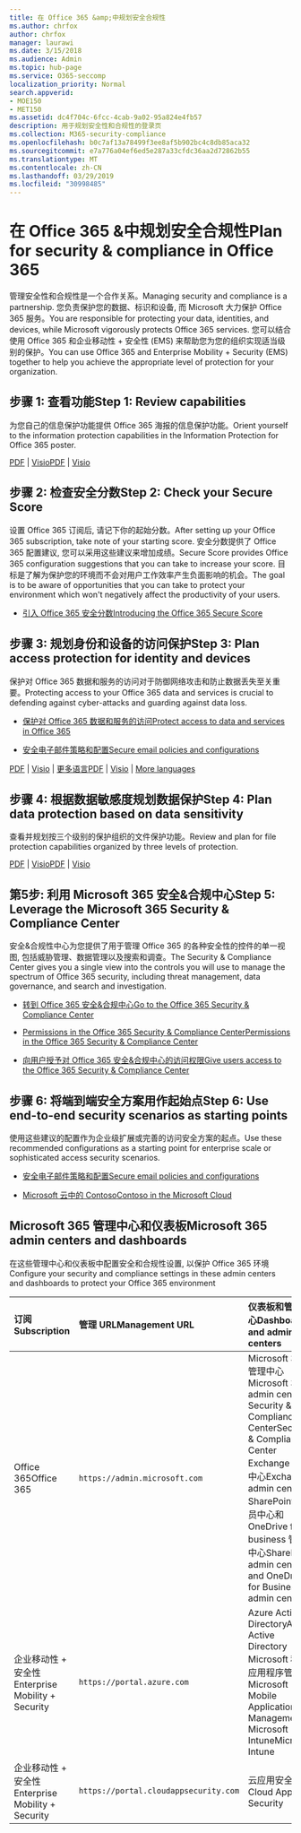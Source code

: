 ```yaml
---
title: 在 Office 365 &amp;中规划安全合规性
ms.author: chrfox
author: chrfox
manager: laurawi
ms.date: 3/15/2018
ms.audience: Admin
ms.topic: hub-page
ms.service: O365-seccomp
localization_priority: Normal
search.appverid:
- MOE150
- MET150
ms.assetid: dc4f704c-6fcc-4cab-9a02-95a824e4fb57
description: 用于规划安全性和合规性的登录页
ms.collection: M365-security-compliance
ms.openlocfilehash: b0c7af13a78499f3ee8af5b902bc4c8db85aca32
ms.sourcegitcommit: e7a776a04ef6ed5e287a33cfdc36aa2d72862b55
ms.translationtype: MT
ms.contentlocale: zh-CN
ms.lasthandoff: 03/29/2019
ms.locfileid: "30998485"
---
```

# <a name="plan-for-security-amp-compliance-in-office-365"></a><span data-ttu-id="18de4-103">在 Office 365 &amp;中规划安全合规性</span><span class="sxs-lookup"><span data-stu-id="18de4-103">Plan for security &amp; compliance in Office 365</span></span>

<span data-ttu-id="18de4-104">管理安全性和合规性是一个合作关系。</span><span class="sxs-lookup"><span data-stu-id="18de4-104">Managing security and compliance is a partnership.</span></span> <span data-ttu-id="18de4-105">您负责保护您的数据、标识和设备, 而 Microsoft 大力保护 Office 365 服务。</span><span class="sxs-lookup"><span data-stu-id="18de4-105">You are responsible for protecting your data, identities, and devices, while Microsoft vigorously protects Office 365 services.</span></span> <span data-ttu-id="18de4-106">您可以结合使用 Office 365 和企业移动性 + 安全性 (EMS) 来帮助您为您的组织实现适当级别的保护。</span><span class="sxs-lookup"><span data-stu-id="18de4-106">You can use Office 365 and Enterprise Mobility + Security (EMS) together to help you achieve the appropriate level of protection for your organization.</span></span>
  
## <a name="step-1-review-capabilities"></a><span data-ttu-id="18de4-107">步骤 1: 查看功能</span><span class="sxs-lookup"><span data-stu-id="18de4-107">Step 1: Review capabilities</span></span>

<span data-ttu-id="18de4-108">为您自己的信息保护功能提供 Office 365 海报的信息保护功能。</span><span class="sxs-lookup"><span data-stu-id="18de4-108">Orient yourself to the information protection capabilities in the Information Protection for Office 365 poster.</span></span> 
  
<span data-ttu-id="18de4-109">[PDF](https://download.microsoft.com/download/2/3/D/23D91386-8349-4F7A-9470-FD5AED861F16/MSFT_cloud_architecture_informationprotection.pdf) | [Visio](https://download.microsoft.com/download/2/3/D/23D91386-8349-4F7A-9470-FD5AED861F16/MSFT_cloud_architecture_informationprotection.vsd)</span><span class="sxs-lookup"><span data-stu-id="18de4-109">[PDF](https://download.microsoft.com/download/2/3/D/23D91386-8349-4F7A-9470-FD5AED861F16/MSFT_cloud_architecture_informationprotection.pdf) | [Visio](https://download.microsoft.com/download/2/3/D/23D91386-8349-4F7A-9470-FD5AED861F16/MSFT_cloud_architecture_informationprotection.vsd)</span></span>
  
## <a name="step-2-check-your-secure-score"></a><span data-ttu-id="18de4-110">步骤 2: 检查安全分数</span><span class="sxs-lookup"><span data-stu-id="18de4-110">Step 2: Check your Secure Score</span></span>

<span data-ttu-id="18de4-111">设置 Office 365 订阅后, 请记下你的起始分数。</span><span class="sxs-lookup"><span data-stu-id="18de4-111">After setting up your Office 365 subscription, take note of your starting score.</span></span> <span data-ttu-id="18de4-112">安全分数提供了 Office 365 配置建议, 您可以采用这些建议来增加成绩。</span><span class="sxs-lookup"><span data-stu-id="18de4-112">Secure Score provides Office 365 configuration suggestions that you can take to increase your score.</span></span> <span data-ttu-id="18de4-113">目标是了解为保护您的环境而不会对用户工作效率产生负面影响的机会。</span><span class="sxs-lookup"><span data-stu-id="18de4-113">The goal is to be aware of opportunities that you can take to protect your environment which won't negatively affect the productivity of your users.</span></span>
  
- [<span data-ttu-id="18de4-114">引入 Office 365 安全分数</span><span class="sxs-lookup"><span data-stu-id="18de4-114">Introducing the Office 365 Secure Score</span></span>](office-365-secure-score.md)
    
## <a name="step-3-plan-access-protection-for-identity-and-devices"></a><span data-ttu-id="18de4-115">步骤 3: 规划身份和设备的访问保护</span><span class="sxs-lookup"><span data-stu-id="18de4-115">Step 3: Plan access protection for identity and devices</span></span>

<span data-ttu-id="18de4-116">保护对 Office 365 数据和服务的访问对于防御网络攻击和防止数据丢失至关重要。</span><span class="sxs-lookup"><span data-stu-id="18de4-116">Protecting access to your Office 365 data and services is crucial to defending against cyber-attacks and guarding against data loss.</span></span>
  
- [<span data-ttu-id="18de4-117">保护对 Office 365 数据和服务的访问</span><span class="sxs-lookup"><span data-stu-id="18de4-117">Protect access to data and services in Office 365</span></span>](protect-access-to-data-and-services.md)
    
- [<span data-ttu-id="18de4-118">安全电子邮件策略和配置</span><span class="sxs-lookup"><span data-stu-id="18de4-118">Secure email policies and configurations</span></span>](https://docs.microsoft.com/microsoft-365/enterprise/secure-email-recommended-policies)
    
<span data-ttu-id="18de4-119">[PDF](https://go.microsoft.com/fwlink/p/?linkid=841656) | [Visio](https://go.microsoft.com/fwlink/p/?linkid=841657) | [更多语言](https://www.microsoft.com/download/details.aspx?id=55032)</span><span class="sxs-lookup"><span data-stu-id="18de4-119">[PDF](https://go.microsoft.com/fwlink/p/?linkid=841656) | [Visio](https://go.microsoft.com/fwlink/p/?linkid=841657) | [More languages](https://www.microsoft.com/download/details.aspx?id=55032)</span></span>
  
## <a name="step-4-plan-data-protection-based-on-data-sensitivity"></a><span data-ttu-id="18de4-120">步骤 4: 根据数据敏感度规划数据保护</span><span class="sxs-lookup"><span data-stu-id="18de4-120">Step 4: Plan data protection based on data sensitivity</span></span>

<span data-ttu-id="18de4-121">查看并规划按三个级别的保护组织的文件保护功能。</span><span class="sxs-lookup"><span data-stu-id="18de4-121">Review and plan for file protection capabilities organized by three levels of protection.</span></span>
  
<span data-ttu-id="18de4-122">[PDF](http://download.microsoft.com/download/7/8/9/789645A5-BD10-4541-BC33-F8D1EFF5E911/MSFT_cloud_architecture_O365%20file%20protection.pdf) | [Visio](http://download.microsoft.com/download/7/8/9/789645A5-BD10-4541-BC33-F8D1EFF5E911/MSFT_cloud_architecture_O365%20file%20protection.vsdx)</span><span class="sxs-lookup"><span data-stu-id="18de4-122">[PDF](http://download.microsoft.com/download/7/8/9/789645A5-BD10-4541-BC33-F8D1EFF5E911/MSFT_cloud_architecture_O365%20file%20protection.pdf) | [Visio](http://download.microsoft.com/download/7/8/9/789645A5-BD10-4541-BC33-F8D1EFF5E911/MSFT_cloud_architecture_O365%20file%20protection.vsdx)</span></span>
  
## <a name="step-5-leverage-the-microsoft-365-security-amp-compliance-center"></a><span data-ttu-id="18de4-123">第5步: 利用 Microsoft 365 安全&amp;合规中心</span><span class="sxs-lookup"><span data-stu-id="18de4-123">Step 5: Leverage the Microsoft 365 Security &amp; Compliance Center</span></span>

<span data-ttu-id="18de4-124">安全&amp;合规性中心为您提供了用于管理 Office 365 的各种安全性的控件的单一视图, 包括威胁管理、数据管理以及搜索和调查。</span><span class="sxs-lookup"><span data-stu-id="18de4-124">The Security &amp; Compliance Center gives you a single view into the controls you will use to manage the spectrum of Office 365 security, including threat management, data governance, and search and investigation.</span></span> 
  
- [<span data-ttu-id="18de4-125">转到 Office 365 安全&amp;合规中心</span><span class="sxs-lookup"><span data-stu-id="18de4-125">Go to the Office 365 Security &amp; Compliance Center</span></span>](go-to-the-securitycompliance-center.md)
    
- [<span data-ttu-id="18de4-126">Permissions in the Office 365 Security &amp; Compliance Center</span><span class="sxs-lookup"><span data-stu-id="18de4-126">Permissions in the Office 365 Security &amp; Compliance Center</span></span>](permissions-in-the-security-and-compliance-center.md)
    
- [<span data-ttu-id="18de4-127">向用户授予对 Office 365 安全&amp;合规中心的访问权限</span><span class="sxs-lookup"><span data-stu-id="18de4-127">Give users access to the Office 365 Security &amp; Compliance Center</span></span>](grant-access-to-the-security-and-compliance-center.md)
    
## <a name="step-6-use-end-to-end-security-scenarios-as-starting-points"></a><span data-ttu-id="18de4-128">步骤 6: 将端到端安全方案用作起始点</span><span class="sxs-lookup"><span data-stu-id="18de4-128">Step 6: Use end-to-end security scenarios as starting points</span></span>

<span data-ttu-id="18de4-129">使用这些建议的配置作为企业级扩展或完善的访问安全方案的起点。</span><span class="sxs-lookup"><span data-stu-id="18de4-129">Use these recommended configurations as a starting point for enterprise scale or sophisticated access security scenarios.</span></span>
  
- [<span data-ttu-id="18de4-130">安全电子邮件策略和配置</span><span class="sxs-lookup"><span data-stu-id="18de4-130">Secure email policies and configurations</span></span>](https://docs.microsoft.com/microsoft-365/enterprise/secure-email-recommended-policies)
    
- [<span data-ttu-id="18de4-131">Microsoft 云中的 Contoso</span><span class="sxs-lookup"><span data-stu-id="18de4-131">Contoso in the Microsoft Cloud</span></span>](http://aka.ms/cloudarchcontoso)
    
## <a name="microsoft-365-admin-centers-and-dashboards"></a><span data-ttu-id="18de4-132">Microsoft 365 管理中心和仪表板</span><span class="sxs-lookup"><span data-stu-id="18de4-132">Microsoft 365 admin centers and dashboards</span></span>

<span data-ttu-id="18de4-133">在这些管理中心和仪表板中配置安全和合规性设置, 以保护 Office 365 环境</span><span class="sxs-lookup"><span data-stu-id="18de4-133">Configure your security and compliance settings in these admin centers and dashboards to protect your Office 365 environment</span></span>
  
|<span data-ttu-id="18de4-134">**订阅**</span><span class="sxs-lookup"><span data-stu-id="18de4-134">**Subscription**</span></span>|<span data-ttu-id="18de4-135">**管理 URL**</span><span class="sxs-lookup"><span data-stu-id="18de4-135">**Management URL**</span></span>|<span data-ttu-id="18de4-136">**仪表板和管理中心**</span><span class="sxs-lookup"><span data-stu-id="18de4-136">**Dashboards and admin centers**</span></span>|
|:-----|:-----|:-----|
|<span data-ttu-id="18de4-137">Office 365</span><span class="sxs-lookup"><span data-stu-id="18de4-137">Office 365</span></span>  <br/> |`https://admin.microsoft.com`  <br/> | <span data-ttu-id="18de4-138">Microsoft 365 管理中心</span><span class="sxs-lookup"><span data-stu-id="18de4-138">Microsoft 365 admin center</span></span>  <br/>  <span data-ttu-id="18de4-139">Security &amp; Compliance Center</span><span class="sxs-lookup"><span data-stu-id="18de4-139">Security &amp; Compliance Center</span></span>  <br/>  <span data-ttu-id="18de4-140">Exchange 管理中心</span><span class="sxs-lookup"><span data-stu-id="18de4-140">Exchange admin center</span></span>  <br/>  <span data-ttu-id="18de4-141">SharePoint 管理员中心和 OneDrive for business 管理中心</span><span class="sxs-lookup"><span data-stu-id="18de4-141">SharePoint admin center and OneDrive for Business admin center</span></span>  <br/> |
|<span data-ttu-id="18de4-142">企业移动性 + 安全性</span><span class="sxs-lookup"><span data-stu-id="18de4-142">Enterprise Mobility + Security</span></span>  <br/> |`https://portal.azure.com`  <br/> | <span data-ttu-id="18de4-143">Azure Active Directory</span><span class="sxs-lookup"><span data-stu-id="18de4-143">Azure Active Directory</span></span>  <br/>  <span data-ttu-id="18de4-144">Microsoft 移动应用程序管理</span><span class="sxs-lookup"><span data-stu-id="18de4-144">Microsoft Mobile Application Management</span></span>  <br/>  <span data-ttu-id="18de4-145">Microsoft Intune</span><span class="sxs-lookup"><span data-stu-id="18de4-145">Microsoft Intune</span></span>  <br/> |
|<span data-ttu-id="18de4-146">企业移动性 + 安全性</span><span class="sxs-lookup"><span data-stu-id="18de4-146">Enterprise Mobility + Security</span></span>  <br/> |`https://portal.cloudappsecurity.com`  <br/> | <span data-ttu-id="18de4-147">云应用安全</span><span class="sxs-lookup"><span data-stu-id="18de4-147">Cloud App Security</span></span>  <br/> |
   

